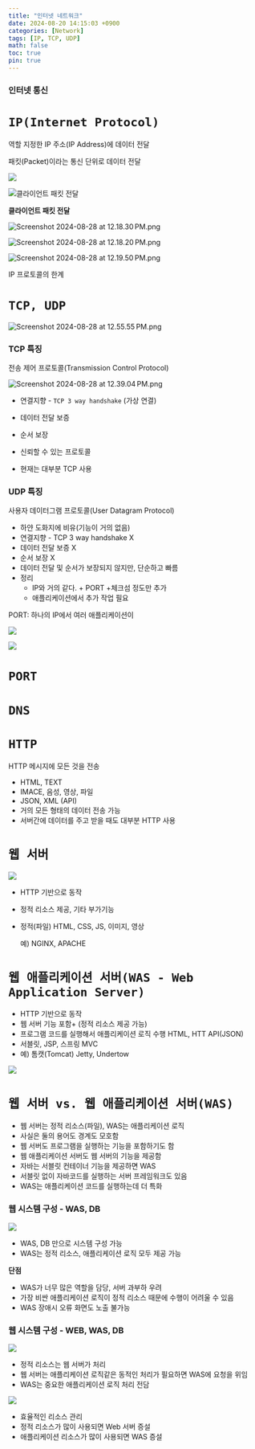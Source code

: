 ```yaml
---
title: "인터넷 네트워크"
date: 2024-08-20 14:15:03 +0900
categories: [Network]
tags: [IP, TCP, UDP]
math: false
toc: true
pin: true
---
```


### 인터넷 통신

# `IP(Internet Protocol)`

역할 지정한 IP 주소(IP Address)에 데이터 전달

패킷(Packet)이라는 통신 단위로 데이터 전달

![](/assets/img/posts/2024-08-20-1.png)

![**클라이언트 패킷 전달**](/assets/img/posts/2024-08-20-2.png)

**클라이언트 패킷 전달**

![Screenshot 2024-08-28 at 12.18.30 PM.png](/assets/img/posts/2024-08-20-3.png)

![Screenshot 2024-08-28 at 12.18.20 PM.png](/assets/img/posts/2024-08-20-4.png)

![Screenshot 2024-08-28 at 12.19.50 PM.png](/assets/img/posts/2024-08-20-5.png)

IP 프로토콜의 한계

# `TCP, UDP`

![Screenshot 2024-08-28 at 12.55.55 PM.png](/assets/img/posts/2024-08-20-6.png)

### TCP 특징

전송 제어 프로토콜(Transmission Control Protocol)

![Screenshot 2024-08-28 at 12.39.04 PM.png](/assets/img/posts/2024-08-20-7.png)

- 연결지향 - `TCP 3 way handshake` (가상 연결)
- 데이터 전달 보증
- 순서 보장

- 신뢰할 수 있는 프로토콜
- 현재는 대부분 TCP 사용

### UDP 특징

사용자 데이터그램 프로토콜(User Datagram Protocol)

- 하얀 도화지에 비유(기능이 거의 없음)
- 연결지향 - TCP 3 way handshake X
- 데이터 전달 보증 X
- 순서 보장 X
- 데이터 전달 및 순서가 보장되지 않지만, 단순하고 빠름
- 정리
    - IP와 거의 같다. + PORT +체크섬 정도만 추가
    - 애플리케이션에서 추가 작업 필요

PORT: 하나의 IP에서 여러 애플리케이션이

![](/assets/img/posts/2024-08-20-8.png)

![](/assets/img/posts/2024-08-20-9.png)

# `PORT`

# `DNS`

# `HTTP`

HTTP 메시지에 모든 것을 전송

- HTML, TEXT
- IMACE, 음성, 영상, 파일
- JSON, XML (API)
- 거의 모든 형태의 데이터 전송 가능
- 서버간에 데이터를 주고 받을 때도 대부분 HTTP 사용

# `웹 서버`

![](/assets/img/posts/2024-08-20-10.png)

- HTTP 기반으로 동작
- 정적 리소스 제공, 기타 부가기능
- 정적(파일) HTML, CSS, JS, 이미지, 영상
    
    예) NGINX, APACHE
    

# `웹 애플리케이션 서버(WAS - Web Application Server)`

- HTTP 기반으로 동작
- 웹 서버 기능 포함+ (정적 리소스 제공 가능)
- 프로그램 코드를 실행해서 애플리케이션 로직 수행
HTML, HTT API(JSON)
- 서블릿, JSP, 스프링 MVC
- 예) 톰캣(Tomcat) Jetty, Undertow

![](/assets/img/posts/2024-08-20-11.png)

# `웹 서버 vs. 웹 애플리케이션 서버(WAS)`

- 웹 서버는 정적 리소스(파일), WAS는 애플리케이션 로직
- 사실은 둘의 용어도 경계도 모호함
- 웹 서버도 프로그램을 실행하는 기능을 포함하기도 함
- 웹 애플리케이션 서버도 웹 서버의 기능을 제공함
- 자바는 서블릿 컨테이너 기능을 제공하면 WAS
- 서블릿 없이 자바코드를 실행하는 서버 프레임워크도 있음
- WAS는 애플리케이션 코드를 실행하는데 더 특화

### 웹 시스템 구성 - WAS, DB

![](/assets/img/posts/2024-08-20-12.png)

- WAS, DB 만으로 시스템 구성 가능
- WAS는 정적 리소스, 애플리케이션 로직 모두 제공 가능

**단점**

- WAS가 너무 많은 역할을 담당, 서버 과부하 우려
- 가장 비싼 애플리케이션 로직이 정적 리소스 때문에 수행이 어려울 수 있음
- WAS 장애시 오류 화면도 노출 불가능

### 웹 시스템 구성 - WEB, WAS, DB

![](/assets/img/posts/2024-08-20-13.png)

- 정적 리소스는 웹 서버가 처리
- 웹 서버는 애플리케이션 로직같은 동적인 처리가 필요하면 WAS에 요청을 위임
- WAS는 중요한 애플리케이션 로직 처리 전담

![](/assets/img/posts/2024-08-20-14.png)

- 효율적인 리소스 관리
- 정적 리소스가 많이 사용되면 Web 서버 증설
- 애플리케이션 리소스가 많이 사용되면 WAS 증설